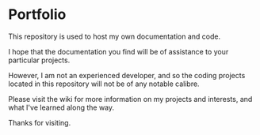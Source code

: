 # Portfolio

This repository is used to host my own documentation and code. 

I hope that the documentation you find will be of assistance to your particular projects. 

However, I am not an experienced developer, and so the coding projects located in this repository will not be of any notable calibre.

Please visit the wiki for more information on my projects and interests, and what I've learned along the way.

Thanks for visiting.
